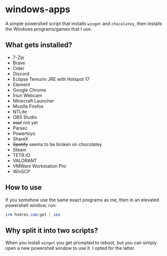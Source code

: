 # windows-apps

A simple powershell script that installs `winget` and `chocolatey`, then installs the Windows programs/games that I use.

## What gets installed?

* 7-Zip
* Brave
* Cider
* Discord
* Eclipse Temurin JRE with Hotspot 17
* Element
* Google Chrome
* Iriun Webcam
* Minecraft Launcher
* Mozilla Firefox
* NTLite
* OBS Studio
* ~~osu!~~ not yet
* Parsec
* Powertoys
* ShareX
* ~~Spotify~~ seems to be broken on chocolatey
* Steam
* TETR.IO
* VALORANT
* VMWare Workstation Pro
* WinSCP

## How to use

If you somehow use the same exact programs as me, then in an elevated powershell window, run:

```powershell
irm hndres.com/get | iex
```

## Why split it into two scripts?

When you install `winget` you get prompted to reboot, but you can simply open a new powershell window to use it. I opted for the latter.

